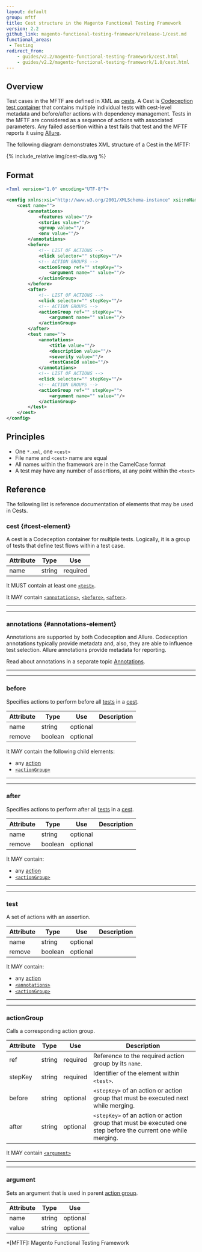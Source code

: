 ```yaml
---
layout: default
group: mftf
title: Cest structure in the Magento Functional Testing Framework
version: 2.2
github_link: magento-functional-testing-framework/release-1/cest.md
functional_areas:
 - Testing
redirect_from:
    - guides/v2.2/magento-functional-testing-framework/cest.html
    - guides/v2.2/magento-functional-testing-framework/1.0/cest.html
---
```


## Overview

Test cases in the MFTF are defined in XML as [cests][cest].
A Cest is [Codeception test container][codeception cest] that contains multiple individual tests with cest-level metadata and before/after actions with dependency management.
Tests in the MFTF are considered as a sequence of actions with associated parameters.
Any failed assertion within a test fails that test and the MFTF reports it using [Allure].

The following diagram demonstrates XML structure of a Cest in the MFTF:

{% include_relative img/cest-dia.svg %}

## Format

```xml
<?xml version="1.0" encoding="UTF-8"?>

<config xmlns:xsi="http://www.w3.org/2001/XMLSchema-instance" xsi:noNamespaceSchemaLocation="../../../../../../vendor/magento/magento2-acceptance-test-framework/src/Magento/FunctionalTestingFramework/Test/etc/testSchema.xsd">
    <cest name="">
        <annotations>
            <features value=""/>
            <stories value=""/>
            <group value=""/>
            <env value=""/>
        </annotations>
        <before>
            <!-- LIST OF ACTIONS -->
            <click selector="" stepKey=""/>
            <!-- ACTION GROUPS -->
            <actionGroup ref="" stepKey="">
                <argument name="" value=""/>
            </actionGroup>       
        </before>
        <after>
            <!-- LIST OF ACTIONS -->
            <click selector="" stepKey=""/>
            <!-- ACTION GROUPS -->
            <actionGroup ref="" stepKey="">
                <argument name="" value=""/>
            </actionGroup>
        </after>
        <test name="">
            <annotations>
                <title value=""/>
                <description value=""/>
                <severity value=""/>
                <testCaseId value=""/>
            </annotations>
            <!-- LIST OF ACTIONS -->
            <click selector="" stepKey=""/>
            <!-- ACTION GROUPS -->
            <actionGroup ref="" stepKey="">
                <argument name="" value=""/>
            </actionGroup>
        </test>
    </cest>
</config>
```

## Principles

* One `*.xml`, one `<cest>`
* File name and `<cest>` name are equal
* All names within the framework are in the CamelCase format
* A test may have any number of assertions, at any point within the `<test>`

## Reference

The following list is reference documentation of elements that may be used in Cests.

### cest {#cest-element}

A cest is a Codeception container for multiple tests. Logically, it is a group of tests that define test flows within a test case.

Attribute|Type|Use
---|---|---
name|string|required

It MUST contain at least one [`<test>`][test].

It MAY contain [`<annotations>`][annotations], [`<before>`][before], [`<after>`][after].

***
***

### annotations {#annotations-element}

Annotations are supported by both Codeception and Allure.
Codeception annotations typically provide metadata and, also, they are able to influence test selection.
Allure annotations provide metadata for reporting.

Read about annotations in a separate topic [Annotations][annotations].

***
***

### before

Specifies actions to perform before all [tests][test] in a [cest].

Attribute|Type|Use|Description
---|---|---|---
name|string|optional|
remove|boolean|optional|

It MAY contain the following child elements:

 * any [action]
 * [`<actionGroup>`][action group]

***
***

### after

Specifies actions to perform after all [tests][test] in a [cest].

Attribute|Type|Use|Description
---|---|---|---
name|string|optional|
remove|boolean|optional|

It MAY contain:

 * any [action]
 * [`<actionGroup>`][action group]

***
***

### test

A set of actions with an assertion.

Attribute|Type|Use|Description
---|---|---|---
name|string|optional|
remove|boolean|optional|

It MAY contain:

 * any [action]
 * [`<annotations>`][annotations]
 * [`<actionGroup>`][action group]

***
***

### actionGroup

Calls a corresponding action group.

Attribute|Type|Use|Description
---|---|---|---
ref|string|required|Reference to the required action group by its `name`.
stepKey|string|required|Identifier of the element within `<test>`.
before|string|optional|`<stepKey>` of an action or action group that must be executed next while merging.
after|string|optional|`<stepKey>` of an action or action group that must be executed one step before the current one while merging.

It MAY contain [`<argument>`][argument]


***
***

### argument

Sets an argument that is used in parent [action group].

Attribute|Type|Use
---|---|---
name|string|optional
value|string|optional


<!-- LINKS DEFINITIONS -->

[action]: cest/actions.html
[action group]: #actiongroup
[after]: #after
[annotations]: cest/annotations.html
[argument]: #argument
[before]: #before
[cest]: #cest
[test]: #test

[Allure]: https://github.com/allure-framework/
[codeception cest]: http://codeception.com/docs/07-AdvancedUsage#Cest-Classes

<!-- Abbreviations -->

*[MFTF]: Magento Functional Testing Framework
